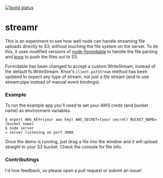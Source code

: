 [![build status](https://secure.travis-ci.org/cjblomqvist/fkstream.png)](http://travis-ci.org/cjblomqvist/fkstream)
# streamr

This is an experiment to see how well node can handle streaming file
uploads directly to S3, without touching the file system on the server.
To do this, it uses modified versions of
[node-formidable](https://github.com/wookiehangover/node-formidable) to
handle the file parsing and
[knox](https://github.com/wookiehangover/knox) to push the files out to
S3.

Formidable has been changed to accept a custom WriteStream, instead of
the default fs.WriteStream. Knox's `client.putStream` method has been
updated to expect any type of stream, not just a file stream (and to use
stream.pipe instead of manual event bindings).

### Example

To run the example app you'll need to set your AWS creds (and bucket
name) as environment variables.

    $ export AWS_KEY=(your aws key) AWS_SECRET=(your secret) BUCKET_NAME=(bucket name)
    $ node server
    > server listening on port 3000

Once the demo is running, just drag a file into the window and it will
upload straight to your S3 bucket. Check the console for file info.

### Contributings

I'd love feedback, so please open a pull request or submit an issue!
